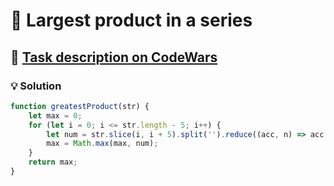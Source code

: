 # 📝 Largest product in a series

## 🔗 [Task description on CodeWars](https://www.codewars.com/kata/529872bdd0f550a06b00026e)

### 💡 Solution

```javascript
function greatestProduct(str) {
    let max = 0;
    for (let i = 0; i <= str.length - 5; i++) {
        let num = str.slice(i, i + 5).split('').reduce((acc, n) => acc * (+n), 1);
        max = Math.max(max, num);
    }
    return max;
}
```
